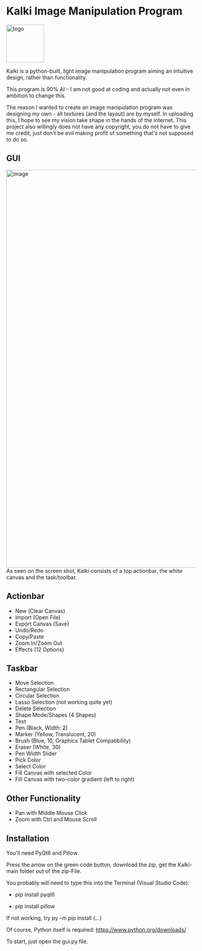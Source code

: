# Kalki Image Manipulation Program
<img width="100" height="100" alt="logo" src="https://github.com/user-attachments/assets/25a8c636-5a0c-4252-bb35-bf082ec20eeb" />

Kalki is a python-built, light image manipulation program aiming an intuitive design, rather than functionality.

This program is 90% AI - I am not good at coding and actually not even in ambition to change this.

The reason I wanted to create an image manipulation program was designing my own - all textures (and the layout) are by myself. In uploading this, I hope to see my vision take shape in the hands of the internet. This project also willingly does not have any copyright, you do not have to give me credit, just don't be evil making profit of something that's not supposed to do so.

## GUI
<img width="999" height="1052" alt="image" src="https://github.com/user-attachments/assets/b2004a39-97b7-4e79-98b1-c4e1800fd19e" />
As seen on the screen shot, Kalki consists of a top actionbar, the white canvas and the task/toolbar.

## Actionbar
- New (Clear Canvas)
- Import (Open File)
- Export Canvas (Save)
- Undo/Redo
- Copy/Paste
- Zoom In/Zoom Out
- Effects (12 Options)
## Taskbar
- Move Selection
- Rectangular Selection
- Circular Selection
- Lasso Selection (not working quite yet)
- Delete Selection
- Shape Mode/Shapes (4 Shapes)
- Text
- Pen (Black, Width: 2)
- Marker (Yellow, Translucent, 20)
- Brush (Blue, 10, Graphics Tablet Compatibility)
- Eraser (White, 30)
- Pen Width Slider
- Pick Color
- Select Color
- Fill Canvas with selected Color
- Fill Canvas with two-color gradient (left to right)
## Other Functionality
- Pan with Middle Mouse Click
- Zoom with Ctrl and Mouse Scroll

## Installation
You'll need PyQt6 and Pillow.

Press the arrow on the green code button, download the zip, get the Kalki-main folder out of the zip-File.

You probably will need to type this into the Terminal (Visual Studio Code):

- pip install pyqt6

- pip install pillow

If not working, try py -m pip install (...)

Of course, Python itself is required: https://www.python.org/downloads/

To start, just open the gui.py file.
